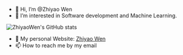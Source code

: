 - 👋 Hi, I’m @Zhiyao Wen
- 👀 I’m interested in Software development and Machine Learning.


![ZhiyaoWen's GitHub stats](https://github-readme-stats.vercel.app/api?username=ZhiyaoWen999)


- 💞️ My personal Website: [Zhiyao Wen](www.zhiyaowen.com)
- 📫 How to reach me by my email
<!---
ZhiyaoWen999/ZhiyaoWen999 is a ✨ special ✨ repository because its `README.md` (this file) appears on your GitHub profile.
You can click the Preview link to take a look at your changes.
--->
